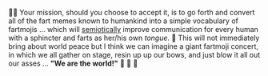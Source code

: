 💨💨
Your mission, should you choose to accept it, is to go forth and convert all of the fart memes known to humankind into a simple vocabulary of fartmojis ... which will [semiotically](https://admin.google.com/) improve communication for every human with a sphincter and farts as her/his own *tongue*.
💨
This will not immediately bring about world peace but I think we can imagine a giant fartmoji concert, in which we all gather on stage, resin up up our bows, and just blow it all out our asses ... **"We are the world!"**
💨 💨             💨
